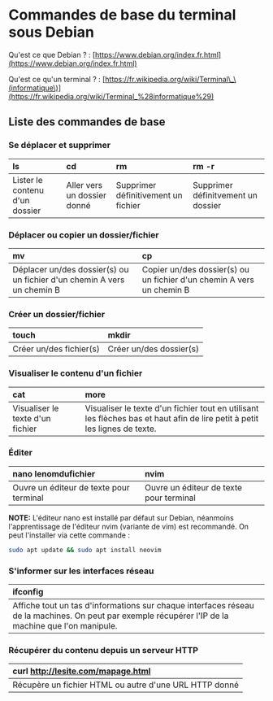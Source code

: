 # Commandes de base du terminal sous Debian

Qu'est ce que Debian ? : [https://www.debian.org/index.fr.html](https://www.debian.org/index.fr.html)

Qu'est ce qu'un terminal ? : [https://fr.wikipedia.org/wiki/Terminal\_\(informatique\)](https://fr.wikipedia.org/wiki/Terminal_%28informatique%29)

## Liste des commandes de base 

### Se déplacer et supprimer

| ls | cd  | rm | rm -r |
| :--- | :--- | :--- | :--- |
| Lister le contenu d'un dossier | Aller vers un dossier donné | Supprimer définitivement un fichier | Supprimer définitvement un dossier |

### Déplacer ou copier un dossier/fichier

| mv | cp |
| :--- | :--- |
| Déplacer un/des dossier\(s\) ou un fichier d'un chemin A vers un chemin B | Copier un/des dossier\(s\) ou un fichier d'un chemin A vers un chemin B |

### Créer un dossier/fichier

| touch | mkdir |
| :--- | :--- |
| Créer un/des fichier\(s\) | Créer un/des dossier\(s\) |

### Visualiser le contenu d'un fichier

| cat | more |
| :--- | :--- |
| Visualiser le texte d'un fichier | Visualiser le texte d'un fichier tout en utilisant les flèches bas et haut afin de lire petit à petit les lignes de texte. |

### Éditer

| nano lenomdufichier | nvim |
| :--- | :--- |
| Ouvre un éditeur de texte pour terminal | Ouvre un éditeur de texte pour terminal |

**NOTE:** L'éditeur nano est installé par défaut sur Debian, néanmoins l'apprentissage de l'éditeur nvim \(variante de vim\) est recommandé. On peut l'installer via cette commande : 

```bash
sudo apt update && sudo apt install neovim
```

### S'informer sur les interfaces réseau

| ifconfig |
| :--- |
| Affiche tout un tas d'informations sur chaque interfaces réseau de la machines. On peut par exemple récupérer l'IP de la machine que l'on manipule. |

### Récupérer du contenu depuis un serveur HTTP

| curl http://lesite.com/mapage.html |
| :--- |
| Récupère un fichier HTML ou autre d'une URL HTTP donné |

###  

